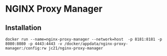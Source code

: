 # NGINX Proxy Manager

## Installation
```
docker run --name=nginx-proxy-manager --network=host  -p 8181:8181 -p 8080:8080 -p 4443:4443 -v /docker/appdata/nginx-proxy-manager:/config:rw jc21/nginx-proxy-manager
```

